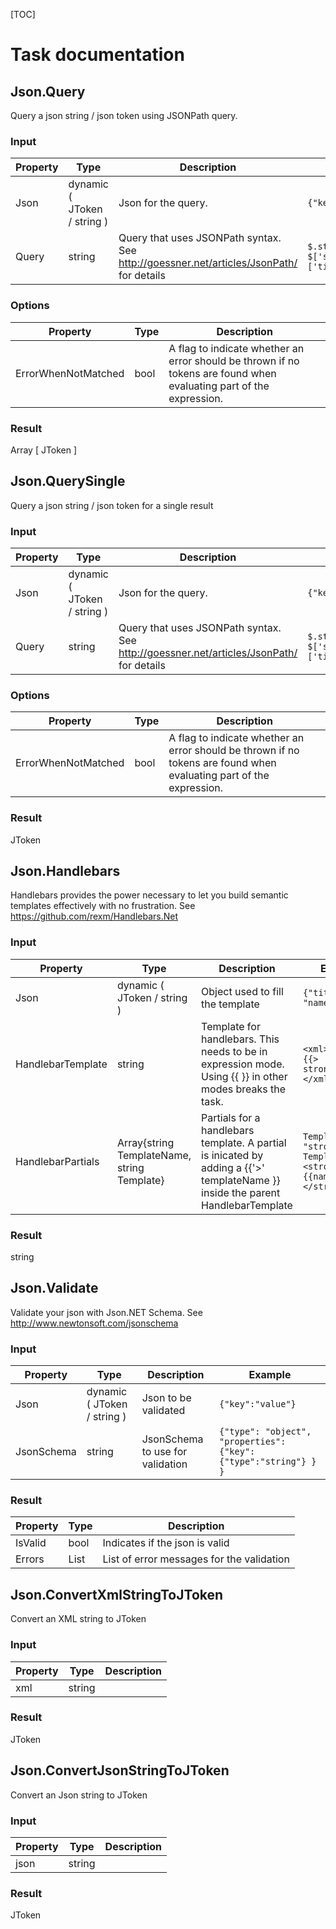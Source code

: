 [TOC]

# Task documentation #

## Json.Query ##

Query a json string / json token using JSONPath query.

### Input ###

| Property        | Type                          | Description                  | Example                  |
|-----------------|-------------------------------|------------------------------|--------------------------|
| Json            | dynamic ( JToken / string )   | Json for the query.          | `{"key":"value"}`        |
| Query           | string                        | Query that uses JSONPath syntax. See http://goessner.net/articles/JsonPath/ for details | `$.store.book[0].title` `$['store']['book'][0]['title']`  |

### Options ###

| Property                | Type           | Description                                    |
|-------------------------|----------------|------------------------------------------------|
| ErrorWhenNotMatched     | bool           | A flag to indicate whether an error should be thrown if no tokens are found when evaluating part of the expression. |

### Result ###
Array [ JToken ]

## Json.QuerySingle ##

Query a json string / json token for a single result

### Input ###

| Property        | Type                          | Description                  | Example                  |
|-----------------|-------------------------------|------------------------------|--------------------------|
| Json            | dynamic ( JToken / string )   | Json for the query.          | `{"key":"value"}`        |
| Query           | string                        | Query that uses JSONPath syntax. See http://goessner.net/articles/JsonPath/ for details | `$.store.book[0].title` `$['store']['book'][0]['title']`  |

### Options ###

| Property                | Type           | Description                                    |
|-------------------------|----------------|------------------------------------------------|
| ErrorWhenNotMatched     | bool           | A flag to indicate whether an error should be thrown if no tokens are found when evaluating part of the expression. |

### Result ###
JToken

## Json.Handlebars ##

Handlebars provides the power necessary to let you build semantic templates effectively with no frustration. See https://github.com/rexm/Handlebars.Net

### Input ###

| Property          | Type                          | Description                         | Example                                |
|-------------------|-------------------------------|-------------------------------------|----------------------------------------|
| Json              | dynamic ( JToken / string )                   | Object used to fill the template                                                                          | `{"title":"mr.", "name":"foo"}`        |
| HandlebarTemplate | string                                        | Template for handlebars. This needs to be in expression mode. Using {{ }} in other modes breaks the task. | `<xml> {{title}} {{> strongName}} </xml>`                 |
| HandlebarPartials | Array{string TemplateName, string Template}   | Partials for a handlebars template. A partial is inicated by adding a {{'>' templateName }} inside the parent HandlebarTemplate  | `TemplateName: "strongName", Template: "<strong>{{name}}</strong>"`   |

### Result ###
string

## Json.Validate ##

Validate your json with Json.NET Schema. See http://www.newtonsoft.com/jsonschema

### Input ###

| Property        | Type     | Description                         | Example                 |
|-----------------|----------|-------------------------------------|-------------------------|
| Json            | dynamic ( JToken / string )   | Json to be validated                | `{"key":"value"}`        |
| JsonSchema      | string                        | JsonSchema to use for validation    | `{"type": "object", "properties": {"key": {"type":"string"} } }`  |

### Result ###

| Property        | Type         | Description                         |
|-----------------|--------------|-------------------------------------|
| IsValid         | bool         | Indicates if the json is valid      |
| Errors          | List<string> | List of error messages for the validation    |


## Json.ConvertXmlStringToJToken ##

Convert an XML string to JToken

### Input ###

| Property        | Type     | Description                         | 
|-----------------|----------|-------------------------------------|
| xml             | string   |                                     |


### Result ###
JToken

## Json.ConvertJsonStringToJToken ##

Convert an Json string to JToken

### Input ###

| Property        | Type     | Description                          |
|-----------------|----------|--------------------------------------|
| json            | string   |                                      | 

### Result ###
JToken